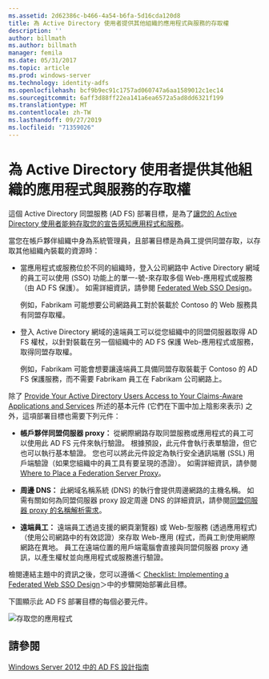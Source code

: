 ```yaml
---
ms.assetid: 2d62386c-b466-4a54-b6fa-5d16cda120d8
title: 為 Active Directory 使用者提供其他組織的應用程式與服務的存取權
description: ''
author: billmath
ms.author: billmath
manager: femila
ms.date: 05/31/2017
ms.topic: article
ms.prod: windows-server
ms.technology: identity-adfs
ms.openlocfilehash: bcf9b9ec91c1757ad060747a6aa1589012c1ec14
ms.sourcegitcommit: 6aff3d88ff22ea141a6ea6572a5ad8dd6321f199
ms.translationtype: MT
ms.contentlocale: zh-TW
ms.lasthandoff: 09/27/2019
ms.locfileid: "71359026"
---
```

# <a name="provide-your-active-directory-users-access-to-the-applications-and-services-of-other-organizations"></a>為 Active Directory 使用者提供其他組織的應用程式與服務的存取權

這個 Active Directory 同盟服務 \(AD FS\) 部署目標，是為了[讓您的 Active Directory 使用者能夠存取您的宣告感知應用程式和服務](Provide-Your-Active-Directory-Users-Access-to-Your-Claims-Aware-Applications-and-Services.md)。  
  
當您在帳戶夥伴組織中身為系統管理員，且部署目標是為員工提供同盟存取，以存取其他組織內裝載的資源時：  
  
-   當應用程式或服務位於不同的組織時，登入公司網路中 Active Directory 網域的員工可以使用 \(SSO\) 功能上的單一\-號\-來存取多個 Web\-應用程式或服務（由 AD FS 保護）。 如需詳細資訊，請參閱 [Federated Web SSO Design](Federated-Web-SSO-Design.md)。  
  
    例如，Fabrikam 可能想要公司網路員工對於裝載於 Contoso 的 Web 服務具有同盟存取權。  
  
-   登入 Active Directory 網域的遠端員工可以從您組織中的同盟伺服器取得 AD FS 權杖，以針對裝載在另一個組織中的 AD FS 保護 Web\-應用程式或服務，取得同盟存取權。  
  
    例如，Fabrikam 可能會想要讓遠端員工具備同盟存取裝載于 Contoso 的 AD FS 保護服務，而不需要 Fabrikam 員工在 Fabrikam 公司網路上。  
  
除了 [Provide Your Active Directory Users Access to Your Claims-Aware Applications and Services](Provide-Your-Active-Directory-Users-Access-to-Your-Claims-Aware-Applications-and-Services.md) 所述的基本元件 (它們在下圖中加上陰影來表示) 之外，這項部署目標也需要下列元件：  
  
-   **帳戶夥伴同盟伺服器 proxy：** 從網際網路存取同盟服務或應用程式的員工可以使用此 AD FS 元件來執行驗證。 根據預設，此元件會執行表單驗證，但它也可以執行基本驗證。 您也可以將此元件設定為執行安全通訊端層 \(SSL\) 用戶端驗證（如果您組織中的員工具有要呈現的憑證）。 如需詳細資訊，請參閱 [Where to Place a Federation Server Proxy](Where-to-Place-a-Federation-Server-Proxy.md)。  
  
-   **周邊 DNS：** 此網域名稱系統 \(DNS\) 的執行會提供周邊網路的主機名稱。 如需有關如何為同盟伺服器 proxy 設定周邊 DNS 的詳細資訊，請參閱[同盟伺服器 proxy 的名稱解析需求](Name-Resolution-Requirements-for-Federation-Server-Proxies.md)。  
  
-   **遠端員工：** 遠端員工透過支援的網頁瀏覽器\) 或 Web\-型服務 \(透過應用程式\)（使用公司網路中的有效認證）來存取 Web\-應用 \(程式，而員工則使用網際網路在異地。 員工在遠端位置的用戶端電腦會直接與同盟伺服器 proxy 通訊，以產生權杖並向應用程式或服務進行驗證。  
  
檢閱連結主題中的資訊之後，您可以遵循＜ [Checklist: Implementing a Federated Web SSO Design](../../ad-fs/deployment/Checklist--Implementing-a-Federated-Web-SSO-Design.md)＞中的步驟開始部署此目標。  
  
下圖顯示此 AD FS 部署目標的每個必要元件。  
  
![存取您的應用程式](media/50af4837-31e0-451f-a942-e705c2300065.gif)  
  
## <a name="see-also"></a>請參閱
[Windows Server 2012 中的 AD FS 設計指南](AD-FS-Design-Guide-in-Windows-Server-2012.md)
